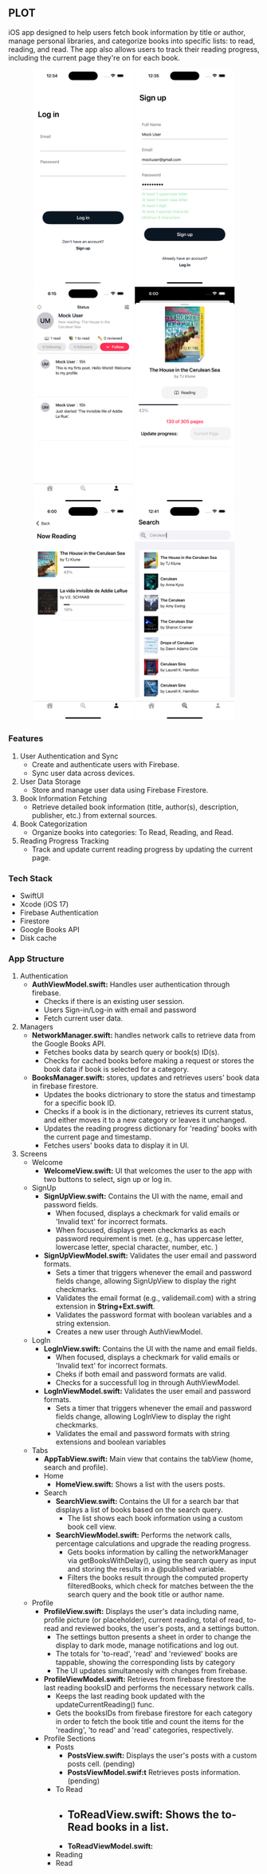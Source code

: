 ## PLOT ##
iOS app designed to help users fetch book information by title or author, manage personal libraries, and categorize books into specific lists: to read, reading, and read.
The app also allows users to track their reading progress, including the current page they're on for each book.

<p align="center">
  <img src="Final-Project/Assets.xcassets/logIn.imageset/logIn.png" alt="Image 1" width="200"/>
  <img src="Final-Project/Assets.xcassets/createUser.imageset/createUser.png" alt="Image 1" width="200"/>
  <img src="Final-Project/Assets.xcassets/profile.imageset/profile.png" alt="Image 1" width="200"/>
  <img src="Final-Project/Assets.xcassets/readingBook.imageset/readingBook.png" alt="Image 1" width="200"/>
  <img src="Final-Project/Assets.xcassets/readingList.imageset/readingList.png" alt="Image 1" width="200"/>
  <img src="Final-Project/Assets.xcassets/search.imageset/search.png" alt="Image 1" width="200"/>
</p>

### Features

1. User Authentication and Sync
   * Create and authenticate users with Firebase.
   * Sync user data across devices.
2. User Data Storage
   * Store and manage user data using Firebase Firestore.
3. Book Information Fetching
   * Retrieve detailed book information (title, author(s), description, publisher, etc.) from external sources.
4. Book Categorization
   * Organize books into categories: To Read, Reading, and Read.
5. Reading Progress Tracking
   * Track and update current reading progress by updating the current page.

### Tech Stack
* SwiftUI
* Xcode (iOS 17)
* Firebase Authentication
* Firestore
* Google Books API
* Disk cache

### App Structure

1. Authentication
   - **AuthViewModel.swift:** Handles user authentication through firebase.
     * Checks if there is an existing user session.
     * Users Sign-in/Log-in with email and password
     * Fetch current user data.
2. Managers
   - **NetworkManager.swift:** handles network calls to retrieve data from the Google Books API.
     * Fetches books data by search query or book(s) ID(s).
     * Checks for cached books before making a request or stores the book data if book is selected for a category.
   - **BooksManager.swift:** stores, updates and retrieves users' book data in firebase firestore.
     * Updates the books dictrionary to store the status and timestamp for a specific book ID.
     * Checks if a book is in the dictionary, retrieves its current status, and either moves it to a new category or leaves it unchanged.
     * Updates the reading progress dictionary for 'reading' books with the current page and timestamp.
     * Fetches users' books data to display it in UI.
3. Screens
   - Welcome
     - **WelcomeView.swift:** UI that welcomes the user to the app with two buttons to select, sign up or log in. 
   - SignUp
     - **SignUpView.swift:** Contains the UI with the name, email and password fields.
       - When focused, displays a checkmark for valid emails or 'Invalid text' for incorrect formats.
       - When focused, displays green checkmarks as each password requirement is met. (e.g., has uppercase letter, lowercase letter, special        character, number, etc. )
     - **SignUpViewModel.swift:** Validates the user email and password formats.
       - Sets a timer that triggers whenever the email and password fields change, allowing SignUpView to display the right checkmarks. 
       - Validates the email format (e.g., validemail.com) with a string extension in **String+Ext.swift**.
       - Validates the password format with boolean variables and a string extension.
       - Creates a new user through AuthViewModel.
   - LogIn
     - **LogInView.swift:** Contains the UI with the name and email fields.
       - When focused, displays a checkmark for valid emails or 'Invalid text' for incorrect formats.
       - Cheks if both email and password formats are valid.
       - Checks for a successfull log in through AuthViewModel.
     - **LogInViewModel.swift:** Validates the user email and password formats.
       - Sets a timer that triggers whenever the email and password fields change, allowing LogInView to display the right checkmarks.
       - Validates the email and password formats with string extensions and boolean variables
   - Tabs
     - **AppTabView.swift:** Main view that contains the tabView (home, search and profile).
     - Home
       - **HomeView.swift:** Shows a list with the users posts.
     - Search
       - **SearchView.swift:** Contains the UI for a search bar that displays a list of books based on the search query.
         - The list shows each book information using a custom book cell view.
       - **SearchViewModel.swift:** Performs the network calls, percentage calculations and upgrade the reading progress.
         - Gets books information by calling the networkManager via getBooksWithDelay(), using the search query as input and storing the results in a @published variable. 
         - Filters the books result through the computed property filteredBooks, which check for matches between the the search query and the book title or author name. 
    - Profile
       - **ProfileView.swift:** Displays the user's data including name, profile picture (or placeholder), current reading, total of read, to-read and reviewed books, the user's posts, and a settings button.
         - The settings button presents a sheet in order to change the display to dark mode, manage notifications and log out.
         - The totals for 'to-read', 'read' and 'reviewed' books are tappable, showing the corresponding lists by category
         - The UI updates simultaneosly with changes from firebase. 
       - **ProfileViewModel.swift:** Retrieves from firebase firestore the last reading booksID and performs the necessary network calls.
         - Keeps the last reading book updated with the updateCurrentReading() func. 
         - Gets the booksIDs from firebase firestore for each category in order to fetch the book title and count the items for the 'reading', 'to read' and 'read' categoríes, respectively. 
       - Profile Sections
         - Posts
           - **PostsView.swift:** Displays the user's posts with a custom posts cell. (pending)
           - **PostsViewModel.swif:t** Retrieves posts information. (pending)
         - To Read
           - **ToReadView.swift:** Shows the to-Read books in a list.
             -
           - **ToReadViewModel.swift:**
         - Reading
         - Read



